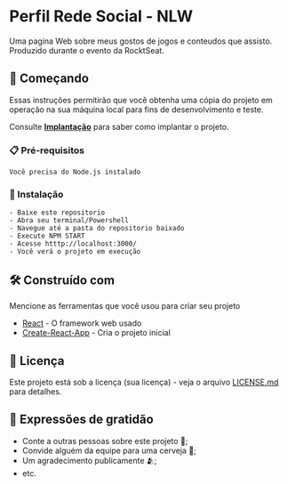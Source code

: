# Perfil Rede Social - NLW 

Uma pagina Web sobre meus gostos de jogos e conteudos que assisto.
Produzido durante o evento da RocktSeat.

## 🚀 Começando

Essas instruções permitirão que você obtenha uma cópia do projeto em operação na sua máquina local para fins de desenvolvimento e teste.

Consulte **[Implantação](#-implanta%C3%A7%C3%A3o)** para saber como implantar o projeto.

### 📋 Pré-requisitos


```
Você precisa do Node.js instalado
```

### 🔧 Instalação

```
- Baixe este repositorio
- Abra seu terminal/Powershell
- Navegue até a pasta do repositorio baixado
- Execute NPM START
- Acesse htttp://localhost:3000/
- Você verá o projeto em execução
```


## 🛠️ Construído com

Mencione as ferramentas que você usou para criar seu projeto

* [React](https://react.dev) - O framework web usado
* [Create-React-App](https://create-react-app.dev/docs/getting-started/) - Cria o projeto inicial

## 📄 Licença

Este projeto está sob a licença (sua licença) - veja o arquivo [LICENSE.md](https://github.com/usuario/projeto/licenca) para detalhes.

## 🎁 Expressões de gratidão

* Conte a outras pessoas sobre este projeto 📢;
* Convide alguém da equipe para uma cerveja 🍺;
* Um agradecimento publicamente 🫂;
* etc.
